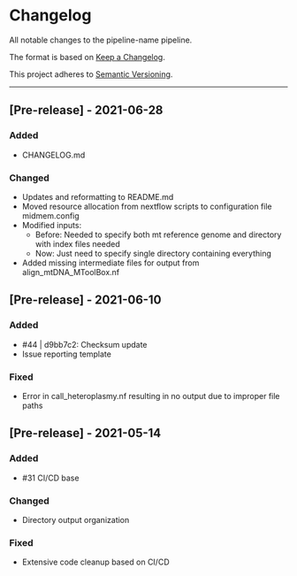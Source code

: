 # Changelog
All notable changes to the pipeline-name pipeline.

The format is based on [Keep a Changelog](https://keepachangelog.com/en/1.0.0/).

This project adheres to [Semantic Versioning](https://semver.org/spec/v2.0.0.html).

---

## [Pre-release] - 2021-06-28
### Added
- CHANGELOG.md

### Changed
- Updates and reformatting to README.md 
- Moved resource allocation from nextflow scripts to configuration file midmem.config
- Modified inputs:
    - Before: Needed to specify both mt reference genome and directory with index files needed
    - Now: Just need to specify single directory containing everything
- Added missing intermediate files for output from align_mtDNA_MToolBox.nf

## [Pre-release] - 2021-06-10
### Added
- #44 | d9bb7c2: Checksum update
- Issue reporting template 

### Fixed
- Error in call_heteroplasmy.nf resulting in no output due to improper file paths


## [Pre-release] - 2021-05-14
### Added
- #31 CI/CD base

### Changed
- Directory output organization

### Fixed
- Extensive code cleanup based on CI/CD